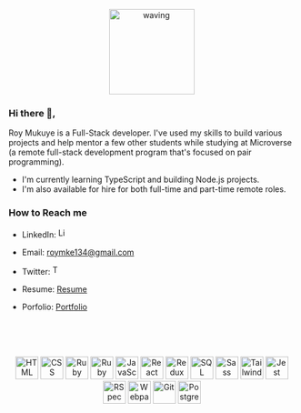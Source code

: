 <p align="center">  
<!-- <a href="https://medium.com/@phillipmusiime" target="_blank"><img alt="Medium" src="https://img.shields.io/badge/medium-%2312100E.svg?&style=for-the-badge&logo=medium&logoColor=white" /></a> -->
  </p>

<br/>
<br/>

<p align='center'>
  <span align="center">
    <img  title='wave' alt='waving' height=150 src='https://media.giphy.com/media/xT9IgG50Fb7Mi0prBC/giphy.gif'>
  </span>
</p>

### Hi there 👋,

Roy Mukuye is a Full-Stack developer. I've used my skills to build various projects and help mentor a few other students while studying at Microverse (a remote full-stack development program that's focused on pair programming).

- I'm currently learning TypeScript and building Node.js projects.
- I'm also available for hire for both full-time and part-time remote roles.

### How to Reach me

- LinkedIn: <a href="https://www.linkedin.com/in/roy-mukuye-42b07b1b4" target="_blank"><img height="17px" alt="LinkedIn" src="https://img.shields.io/badge/linkedin-%230077B5.svg?&style=for-the-badge&logo=linkedin&logoColor=white" /></a>
- Email: roymke134@gmail.com
- Twitter: <a href="https://twitter.com/Roymkenya" target="_blank"><img alt="Twitter" height="17px" src="https://img.shields.io/badge/twitter-%231DA1F2.svg?&style=for-the-badge&logo=twitter&logoColor=white" /></a>

- Resume: [Resume](https://docs.google.com/document/d/1V3_XoTmN75quS0wWduAnW5yUYESYu7vhh8ZEK1hdcAQ/edit?usp=sharing)
- Porfolio: [Portfolio](https://mke2111.github.io/portfolio/)

<br/>
<br/>
<br/>

<p align="center">
  <span align="center" class="d-flex">
    <img title="HTML" alt="HTML" height=40 src="https://www.w3.org/html/logo/downloads/HTML5_Badge_256.png">
    <img title="CSS" alt="CSS" height=40
      src="https://www.kindpng.com/picc/m/464-4640184_css3-png-download-css-icon-transparent-png.png">
    <img title="Ruby" alt="Ruby" height=40 src="https://blog.mwpreston.net/wp-content/uploads/2018/09/ruby-logo.png">
    <img title="Ruby On Rails" alt="Ruby On Rails" height=40 src="https://guides.rubyonrails.org/images/favicon.ico">
    <img title="JavaScript" alt="JavaScript" height=40
      src="https://upload.wikimedia.org/wikipedia/commons/thumb/9/99/Unofficial_JavaScript_logo_2.svg/600px-Unofficial_JavaScript_logo_2.svg.png">
    <img title="React" alt="React" height=40 src="https://external-content.duckduckgo.com/iu/?u=https%3A%2F%2Ftse1.mm.bing.net%2Fth%3Fid%3DOIP.Tpo0do4FnIyuhxRRUnFWjwHaHA%26pid%3DApi&f=1">
    <img title="Redux" alt="Redux" height=40 src="https://seeklogo.com/images/R/redux-logo-9CA6836C12-seeklogo.com.png">
    <img title="SQL" alt="SQL" height=40
      src="https://e7.pngegg.com/pngimages/614/744/png-clipart-mysql-database-mariadb-dolphin-marine-mammal-animals.png">
    <img title="Sass" alt="Sass" height=40 src="https://sass-lang.com/assets/img/styleguide/color-1c4aab2b.png">
    <img title="TailwindCSS" alt="TailwindCSS" height=40
      src="https://external-content.duckduckgo.com/iu/?u=https%3A%2F%2Ftse1.mm.bing.net%2Fth%3Fid%3DOIP.RaJndCSITnYrafg9gtqrYAAAAA%26pid%3DApi&f=1">
    <img title="Jest" alt="Jest" height=40 src="https://jestjs.io/img/jest-card-run.svg">
    <img title="RSpec" alt="RSpec" height=40 src="https://seeklogo.com/images/R/rspec-logo-DA1EE19A18-seeklogo.com.png">
    <img title="Webpack" alt="Webpack" height=40 src="https://external-content.duckduckgo.com/iu/?u=https%3A%2F%2Ftse3.mm.bing.net%2Fth%3Fid%3DOIP.xQCjgB2DVqhtqGoGw9E6TQHaHa%26pid%3DApi&f=1">
    <img title="Git" alt="Git" height=40 src="https://git-scm.com/images/logos/downloads/Git-Icon-1788C.png">
    <img title="Postgresql" alt="Postgresql" height=40 src="https://external-content.duckduckgo.com/iu/?u=https%3A%2F%2Ftse1.mm.bing.net%2Fth%3Fid%3DOIP.UBVscfss9H1c_hNCMZdZIgHaHp%26pid%3DApi&f=1">
  </span>
</p>
